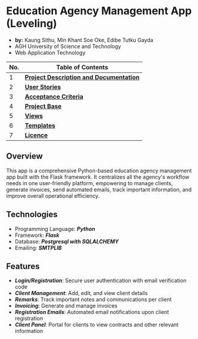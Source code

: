# Education Agency Management App (Leveling)

* **by:** Kaung Sithu, Min Khant Soe Oke, Edibe Tutku Gayda
* AGH University of Science and Technology
* Web Application Technology

| No. | Table of Contents                                                                   |
| --- | ----------------------------------------------------------------------- |
| 1   | [**Project Description and Documentation**](https://github.com/aidankst/Education_Agency_Management_App/blob/main/Education%20Agency%20Management%20App.xlsx)  |
| 2   | [**User Stories**](https://github.com/aidankst/Education_Agency_Management_App/blob/main/User%20Stories/User%20Story.png) |
| 3   | [**Acceptance Criteria**](https://github.com/aidankst/Education_Agency_Management_App/tree/main/Acceptance%20Criteria)   |   
| 4   | [**Project Base**](https://github.com/aidankst/Education_Agency_Management_App/tree/main/templates/master)   |
| 5   | [**Views**](https://github.com/aidankst/Education_Agency_Management_App/tree/main/views)   |     
| 6   | [**Templates**](https://github.com/aidankst/Education_Agency_Management_App/tree/main/templates)   |
| 7   | [**Licence**](https://github.com/aidankst/Education_Agency_Management_App/blob/main/LICENSE)   |

## Overview
This app is a comprehensive Python-based education agency management app built with the Flask framework. It centralizes all the agency's workflow needs in one user-friendly platform, empowering to manage clients, generate invoices, send automated emails, track important information, and improve overall operational efficiency.

## Technologies
* Programming Language: ***Python***
* Framework: ***Flask***
* Database: ***Postgresql with SQLALCHEMY***
* Emailing: ***SMTPLIB***

## Features
* ***Login/Registration***: Secure user authentication with email verification code
* ***Client Management***: Add, edit, and view client details
* ***Remarks***: Track important notes and communications per client
* ***Invoicing***: Generate and manage invoices
* ***Registration Emails***: Automated email notifications upon client registration
* ***Client Panel***: Portal for clients to view contracts and other relevant information

